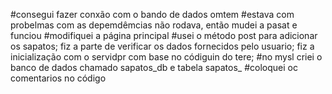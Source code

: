 #consegui fazer  conxão com o bando de dados omtem
#estava com probelmas com as depemdêmcias não rodava, então mudei a pasat e funciou
#modifiquei a página principal
#usei o método post para adicionar os sapatos; fiz a parte de verificar os dados fornecidos pelo usuario; fiz a inicialização com o servidpr com base no códiguin do tere;
#no mysl criei o banco de dados chamado sapatos_db e tabela sapatos_
#coloquei oc comentarios no código
